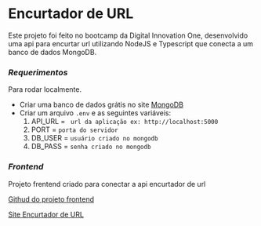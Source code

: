 # Encurtador de URL

Este projeto foi feito no bootcamp da Digital Innovation One, desenvolvido uma 
api para encurtar url utilizando NodeJS e Typescript que conecta a um banco de 
dados MongoDB.


### ***Requerimentos***

Para rodar localmente.

* Criar uma banco de dados grátis no site [MongoDB](https://www.mongodb.com/atlas)
* Criar um arquivo ``` .env ``` e as seguintes variáveis:
    1. API_URL = ``` url da aplicação ex: http://localhost:5000```
    2. PORT = ``` porta do servidor ```
    3. DB_USER = ``` usuário criado no mongodb ```
    4. DB_PASS = ``` senha criado no mongodb ```

### ***Frontend***

Projeto frentend criado para conectar a api encurtador de url

[Githud do projeto frontend](https://github.com/fredcsouza/encurtador-url-interface)

[Site Encurtador de URL]()
